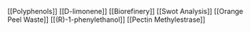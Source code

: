 [[Polyphenols]]
[[D-limonene]]
[[Biorefinery]]
[[Swot Analysis]]
[[Orange Peel Waste]]
[[(R)-1-phenylethanol]]
[[Pectin Methylestrase]]
